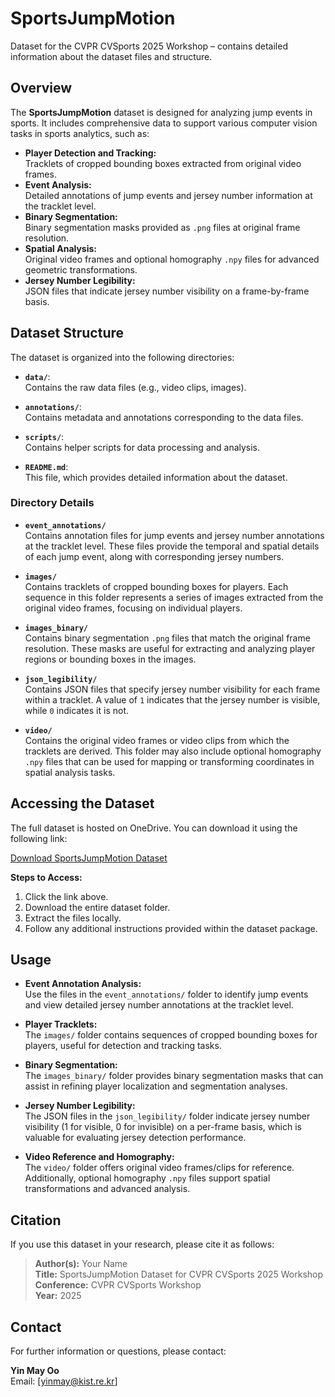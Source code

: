 # SportsJumpMotion

Dataset for the CVPR CVSports 2025 Workshop – contains detailed information about the dataset files and structure.

## Overview

The **SportsJumpMotion** dataset is designed for analyzing jump events in sports. It includes comprehensive data to support various computer vision tasks in sports analytics, such as:

- **Player Detection and Tracking:**  
  Tracklets of cropped bounding boxes extracted from original video frames.
- **Event Analysis:**  
  Detailed annotations of jump events and jersey number information at the tracklet level.
- **Binary Segmentation:**  
  Binary segmentation masks provided as `.png` files at original frame resolution.
- **Spatial Analysis:**  
  Original video frames and optional homography `.npy` files for advanced geometric transformations.
- **Jersey Number Legibility:**  
  JSON files that indicate jersey number visibility on a frame-by-frame basis.

## Dataset Structure

The dataset is organized into the following directories:

- **`data/`**:  
  Contains the raw data files (e.g., video clips, images).
  
- **`annotations/`**:  
  Contains metadata and annotations corresponding to the data files.
  
- **`scripts/`**:  
  Contains helper scripts for data processing and analysis.
  
- **`README.md`**:  
  This file, which provides detailed information about the dataset.

### Directory Details

- **`event_annotations/`**  
  Contains annotation files for jump events and jersey number annotations at the tracklet level. These files provide the temporal and spatial details of each jump event, along with corresponding jersey numbers.

- **`images/`**  
  Contains tracklets of cropped bounding boxes for players. Each sequence in this folder represents a series of images extracted from the original video frames, focusing on individual players.

- **`images_binary/`**  
  Contains binary segmentation `.png` files that match the original frame resolution. These masks are useful for extracting and analyzing player regions or bounding boxes in the images.

- **`json_legibility/`**  
  Contains JSON files that specify jersey number visibility for each frame within a tracklet. A value of `1` indicates that the jersey number is visible, while `0` indicates it is not.

- **`video/`**  
  Contains the original video frames or video clips from which the tracklets are derived. This folder may also include optional homography `.npy` files that can be used for mapping or transforming coordinates in spatial analysis tasks.

## Accessing the Dataset

The full dataset is hosted on OneDrive. You can download it using the following link:

[Download SportsJumpMotion Dataset](https://o365ust-my.sharepoint.com/:u:/g/personal/yinmay_office_ust_ac_kr/EVKOOgwTsuVOk2bYfvvNBr8BydMN45JV0ETHTFTJ8fToEA?e=vg1tPj)

**Steps to Access:**
1. Click the link above.
2. Download the entire dataset folder.
3. Extract the files locally.
4. Follow any additional instructions provided within the dataset package.

## Usage

- **Event Annotation Analysis:**  
  Use the files in the `event_annotations/` folder to identify jump events and view detailed jersey number annotations at the tracklet level.

- **Player Tracklets:**  
  The `images/` folder contains sequences of cropped bounding boxes for players, useful for detection and tracking tasks.

- **Binary Segmentation:**  
  The `images_binary/` folder provides binary segmentation masks that can assist in refining player localization and segmentation analyses.

- **Jersey Number Legibility:**  
  The JSON files in the `json_legibility/` folder indicate jersey number visibility (1 for visible, 0 for invisible) on a per-frame basis, which is valuable for evaluating jersey detection performance.

- **Video Reference and Homography:**  
  The `video/` folder offers original video frames/clips for reference. Additionally, optional homography `.npy` files support spatial transformations and advanced analysis.

## Citation

If you use this dataset in your research, please cite it as follows:

> **Author(s):** Your Name  
> **Title:** SportsJumpMotion Dataset for CVPR CVSports 2025 Workshop  
> **Conference:** CVPR CVSports Workshop  
> **Year:** 2025

## Contact

For further information or questions, please contact:

**Yin May Oo**  
Email: [yinmay@kist.re.kr]
